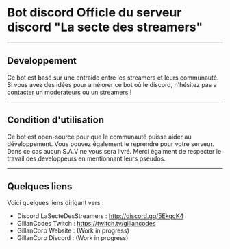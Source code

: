 # Bot discord Officle du serveur discord "La secte des streamers"

---

## Developpement
Ce bot est basé sur une entraide entre les streamers et leurs communauté. Si vous avez des idées pour améiorer ce bot où le discord, n'hésitez pas a contacter un moderateurs ou un streamers !

---

## Condition d'utilisation
Ce bot est open-source pour que le communauté puisse aider au développement. Vous pouvez également le reprendre pour votre serveur. Dans ce cas aucun S.A.V ne vous sera livré. Merci égalment de respecter le travail des developpeurs en mentionnant leurs pseudos.

---

## Quelques liens
Voici quelques liens dirigant vers :
- Discord LaSecteDesStreamers : http://discord.gg/5EkqcK4
- GillanCodes Twitch : https://twitch.tv/gillancodes
- GillanCorp Website : (Work in progress)
- GillanCorp Discord : (Work in progress)
